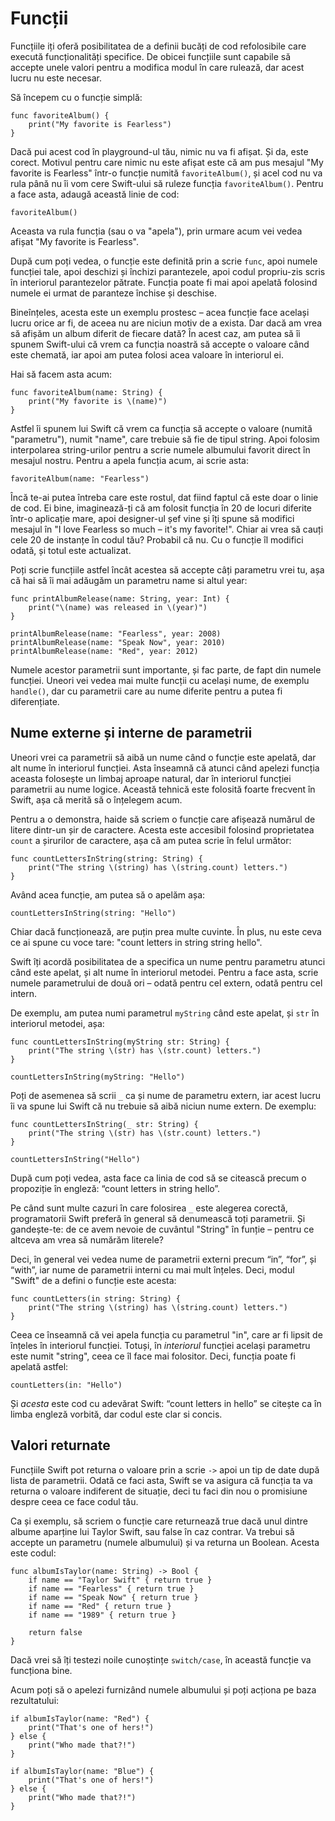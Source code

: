 # Funcții

Funcțiile iți oferă posibilitatea de a definii bucăți de cod refolosibile care execută funcționalități specifice. De obicei funcțiile sunt capabile să accepte unele valori pentru a modifica modul în care rulează, dar acest lucru nu este necesar.

Să începem cu o funcție simplă:

    func favoriteAlbum() {
        print("My favorite is Fearless")
    }

Dacă pui acest cod în playground-ul tău, nimic nu va fi afișat. Și da, este corect. Motivul pentru care nimic nu este afișat este că am pus mesajul "My favorite is Fearless" într-o funcție numită `favoriteAlbum()`, și acel cod nu va rula până nu îi vom cere Swift-ului să ruleze funcția `favoriteAlbum()`. Pentru a face asta, adaugă această linie de cod:

    favoriteAlbum()

Aceasta va rula funcția (sau o va "apela"), prin urmare acum vei vedea afișat "My favorite is Fearless".

După cum poți vedea, o funcție este definită prin a scrie `func`, apoi numele funcției tale, apoi deschizi și închizi parantezele, apoi codul propriu-zis scris în interiorul parantezelor pătrate. Funcția poate fi mai apoi apelată folosind numele ei urmat de paranteze închise și deschise.

Bineînțeles, acesta este un exemplu prostesc – acea funcție face același lucru orice ar fi, de aceea nu are niciun motiv de a exista. Dar dacă am vrea să afișăm un album diferit de fiecare dată? În acest caz, am putea să îi spunem Swift-ului că vrem ca funcția noastră să accepte o valoare când este chemată, iar apoi am putea folosi acea valoare în interiorul ei.

Hai să facem asta acum:

    func favoriteAlbum(name: String) {
        print("My favorite is \(name)")
    }

Astfel îi spunem lui Swift că vrem ca funcția să accepte o valoare (numită "parametru"), numit "name", care trebuie să fie de tipul string.  Apoi folosim interpolarea string-urilor pentru a scrie numele albumului favorit direct în mesajul nostru. Pentru a apela funcția acum, ai scrie asta:

    favoriteAlbum(name: "Fearless")

Încă te-ai putea întreba care este rostul, dat fiind faptul că este doar o linie de cod. Ei bine, imaginează-ți că am folosit funcția în 20 de locuri diferite într-o aplicație mare, apoi designer-ul șef vine și îți spune să modifici mesajul în "I love Fearless so much – it's my favorite!".
Chiar ai vrea să cauți cele 20 de instanțe în codul tău? Probabil că nu. Cu o funcție îl modifici odată, și totul este actualizat.  

Poți scrie funcțiile astfel încât acestea să accepte câți parametru vrei tu, așa că hai să îi mai adăugăm un parametru name si altul year:

    func printAlbumRelease(name: String, year: Int) {
        print("\(name) was released in \(year)")
    }

    printAlbumRelease(name: "Fearless", year: 2008)
    printAlbumRelease(name: "Speak Now", year: 2010)
    printAlbumRelease(name: "Red", year: 2012)

Numele acestor parametrii sunt importante, și fac parte, de fapt din numele funcției. Uneori vei vedea mai multe funcții cu același nume, de exemplu `handle()`, dar cu parametrii care au nume diferite pentru a putea fi diferențiate.


## Nume externe și interne de parametrii

Uneori vrei ca parametrii să aibă un nume când o funcție este apelată, dar alt nume în interiorul funcției. Asta înseamnă că atunci când apelezi funcția aceasta folosește un limbaj aproape natural, dar în interiorul funcției parametrii au nume logice. Această tehnică este folosită foarte frecvent în Swift, așa că merită să o înțelegem acum.

Pentru a o demonstra, haide să scriem o funcție care afișează numărul de litere dintr-un șir de caractere. Acesta este accesibil folosind proprietatea `count` a șirurilor de caractere, așa că am putea scrie în felul următor:

    func countLettersInString(string: String) {
        print("The string \(string) has \(string.count) letters.")
    }

Având acea funcție, am putea să o apelăm așa:

    countLettersInString(string: "Hello")

Chiar dacă funcționează, are puțin prea multe cuvinte. În plus, nu este ceva ce ai spune cu voce tare: "count letters in string string hello".

Swift îți acordă posibilitatea de a specifica un nume pentru parametru atunci când este apelat, și alt nume în interiorul metodei. Pentru a face asta, scrie numele parametrului de două ori – odată pentru cel extern, odată pentru cel intern. 

De exemplu, am putea numi parametrul `myString` când este apelat, și `str` în interiorul metodei, așa:

    func countLettersInString(myString str: String) {
        print("The string \(str) has \(str.count) letters.")
    }
    
    countLettersInString(myString: "Hello")  

Poți de asemenea să scrii `_` ca și nume de parametru extern, iar acest lucru îi va spune lui Swift că nu trebuie să aibă niciun nume extern. De exemplu: 

    func countLettersInString(_ str: String) {
        print("The string \(str) has \(str.count) letters.")
    }
    
    countLettersInString("Hello")

După cum poți vedea, asta face ca linia de cod să se citească precum o propoziție în engleză: “count letters in string hello”.

Pe când sunt multe cazuri în care folosirea `_` este alegerea corectă, programatorii Swift preferă în general să denumească toți parametrii. Și gandește-te: de ce avem nevoie de cuvântul "String" în funție – pentru ce altceva am vrea să numărăm literele?

Deci, în general vei vedea nume de parametrii externi precum “in”, “for”, și “with”, iar nume de parametrii interni cu mai mult înțeles. Deci, modul "Swift" de a defini o funcție este acesta:

    func countLetters(in string: String) {
        print("The string \(string) has \(string.count) letters.")
    }

Ceea ce înseamnă că vei apela funcția cu parametrul "in", care ar fi lipsit de înțeles în interiorul funcției. Totuși, în *interiorul* funcției același parametru este numit "string", ceea ce îl face mai folositor. Deci, funcția poate fi apelată astfel:

    countLetters(in: "Hello")

Și *acesta* este cod cu adevărat Swift: “count letters in hello” se citește ca în limba engleză vorbită, dar codul este clar si concis.


## Valori returnate

Funcțiile Swift pot returna o valoare prin a scrie `->` apoi un tip de date după lista de parametrii. Odată ce faci asta, Swift se va asigura că funcția ta va returna o valoare indiferent de situație, deci tu faci din nou o promisiune despre ceea ce face codul tău.  

Ca și exemplu, să scriem o funcție care returnează true dacă unul dintre albume aparține lui Taylor Swift, sau false în caz contrar. Va trebui să accepte un parametru (numele albumului) și va returna un Boolean. Acesta este codul:

    func albumIsTaylor(name: String) -> Bool {
        if name == "Taylor Swift" { return true }
        if name == "Fearless" { return true }
        if name == "Speak Now" { return true }
        if name == "Red" { return true }
        if name == "1989" { return true }

        return false
    }

Dacă vrei să îți testezi noile cunoștințe `switch/case`, în această funcție va funcționa bine.

Acum poți să o apelezi furnizând numele albumului și poți acționa pe baza rezultatului:

    if albumIsTaylor(name: "Red") {
        print("That's one of hers!")
    } else {
        print("Who made that?!")
    }

    if albumIsTaylor(name: "Blue") {
        print("That's one of hers!")
    } else {
        print("Who made that?!")
    }
